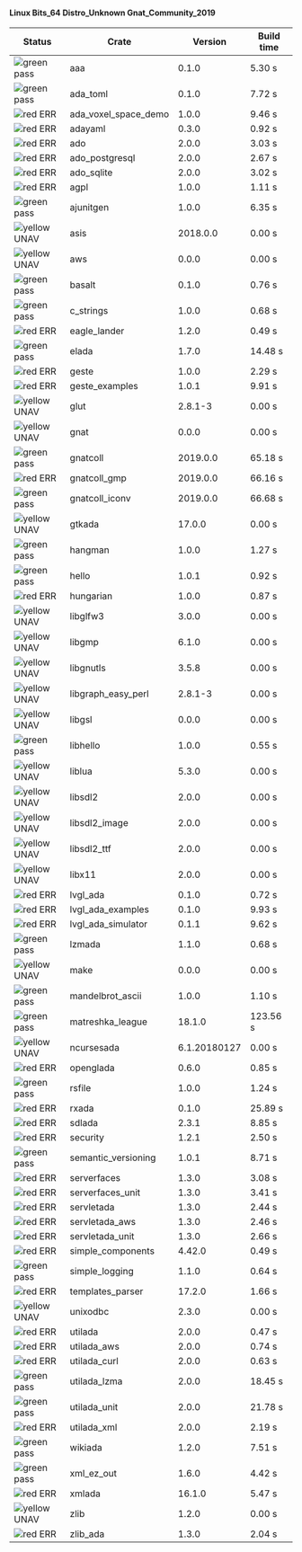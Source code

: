 #### Linux Bits_64 Distro_Unknown Gnat_Community_2019

| Status | Crate | Version | Build time |
| --- | --- | --- | --- |
|![green](https://placehold.it/8/00aa00/000000?text=+) pass | aaa | 0.1.0 |  5.30 s |
|![green](https://placehold.it/8/00aa00/000000?text=+) pass | ada_toml | 0.1.0 |  7.72 s |
|![red](https://placehold.it/8/ff0000/000000?text=+) ERR  | ada_voxel_space_demo | 1.0.0 |  9.46 s |
|![red](https://placehold.it/8/ff0000/000000?text=+) ERR  | adayaml | 0.3.0 |  0.92 s |
|![red](https://placehold.it/8/ff0000/000000?text=+) ERR  | ado | 2.0.0 |  3.03 s |
|![red](https://placehold.it/8/ff0000/000000?text=+) ERR  | ado_postgresql | 2.0.0 |  2.67 s |
|![red](https://placehold.it/8/ff0000/000000?text=+) ERR  | ado_sqlite | 2.0.0 |  3.02 s |
|![red](https://placehold.it/8/ff0000/000000?text=+) ERR  | agpl | 1.0.0 |  1.11 s |
|![green](https://placehold.it/8/00aa00/000000?text=+) pass | ajunitgen | 1.0.0 |  6.35 s |
|![yellow](https://placehold.it/8/ffbb00/000000?text=+) UNAV | asis | 2018.0.0 |  0.00 s |
|![yellow](https://placehold.it/8/ffbb00/000000?text=+) UNAV | aws | 0.0.0 |  0.00 s |
|![green](https://placehold.it/8/00aa00/000000?text=+) pass | basalt | 0.1.0 |  0.76 s |
|![green](https://placehold.it/8/00aa00/000000?text=+) pass | c_strings | 1.0.0 |  0.68 s |
|![red](https://placehold.it/8/ff0000/000000?text=+) ERR  | eagle_lander | 1.2.0 |  0.49 s |
|![green](https://placehold.it/8/00aa00/000000?text=+) pass | elada | 1.7.0 |  14.48 s |
|![red](https://placehold.it/8/ff0000/000000?text=+) ERR  | geste | 1.0.0 |  2.29 s |
|![red](https://placehold.it/8/ff0000/000000?text=+) ERR  | geste_examples | 1.0.1 |  9.91 s |
|![yellow](https://placehold.it/8/ffbb00/000000?text=+) UNAV | glut | 2.8.1-3 |  0.00 s |
|![yellow](https://placehold.it/8/ffbb00/000000?text=+) UNAV | gnat | 0.0.0 |  0.00 s |
|![green](https://placehold.it/8/00aa00/000000?text=+) pass | gnatcoll | 2019.0.0 |  65.18 s |
|![red](https://placehold.it/8/ff0000/000000?text=+) ERR  | gnatcoll_gmp | 2019.0.0 |  66.16 s |
|![green](https://placehold.it/8/00aa00/000000?text=+) pass | gnatcoll_iconv | 2019.0.0 |  66.68 s |
|![yellow](https://placehold.it/8/ffbb00/000000?text=+) UNAV | gtkada | 17.0.0 |  0.00 s |
|![green](https://placehold.it/8/00aa00/000000?text=+) pass | hangman | 1.0.0 |  1.27 s |
|![green](https://placehold.it/8/00aa00/000000?text=+) pass | hello | 1.0.1 |  0.92 s |
|![red](https://placehold.it/8/ff0000/000000?text=+) ERR  | hungarian | 1.0.0 |  0.87 s |
|![yellow](https://placehold.it/8/ffbb00/000000?text=+) UNAV | libglfw3 | 3.0.0 |  0.00 s |
|![yellow](https://placehold.it/8/ffbb00/000000?text=+) UNAV | libgmp | 6.1.0 |  0.00 s |
|![yellow](https://placehold.it/8/ffbb00/000000?text=+) UNAV | libgnutls | 3.5.8 |  0.00 s |
|![yellow](https://placehold.it/8/ffbb00/000000?text=+) UNAV | libgraph_easy_perl | 2.8.1-3 |  0.00 s |
|![yellow](https://placehold.it/8/ffbb00/000000?text=+) UNAV | libgsl | 0.0.0 |  0.00 s |
|![green](https://placehold.it/8/00aa00/000000?text=+) pass | libhello | 1.0.0 |  0.55 s |
|![yellow](https://placehold.it/8/ffbb00/000000?text=+) UNAV | liblua | 5.3.0 |  0.00 s |
|![yellow](https://placehold.it/8/ffbb00/000000?text=+) UNAV | libsdl2 | 2.0.0 |  0.00 s |
|![yellow](https://placehold.it/8/ffbb00/000000?text=+) UNAV | libsdl2_image | 2.0.0 |  0.00 s |
|![yellow](https://placehold.it/8/ffbb00/000000?text=+) UNAV | libsdl2_ttf | 2.0.0 |  0.00 s |
|![yellow](https://placehold.it/8/ffbb00/000000?text=+) UNAV | libx11 | 2.0.0 |  0.00 s |
|![red](https://placehold.it/8/ff0000/000000?text=+) ERR  | lvgl_ada | 0.1.0 |  0.72 s |
|![red](https://placehold.it/8/ff0000/000000?text=+) ERR  | lvgl_ada_examples | 0.1.0 |  9.93 s |
|![red](https://placehold.it/8/ff0000/000000?text=+) ERR  | lvgl_ada_simulator | 0.1.1 |  9.62 s |
|![green](https://placehold.it/8/00aa00/000000?text=+) pass | lzmada | 1.1.0 |  0.68 s |
|![yellow](https://placehold.it/8/ffbb00/000000?text=+) UNAV | make | 0.0.0 |  0.00 s |
|![green](https://placehold.it/8/00aa00/000000?text=+) pass | mandelbrot_ascii | 1.0.0 |  1.10 s |
|![green](https://placehold.it/8/00aa00/000000?text=+) pass | matreshka_league | 18.1.0 |  123.56 s |
|![yellow](https://placehold.it/8/ffbb00/000000?text=+) UNAV | ncursesada | 6.1.20180127 |  0.00 s |
|![red](https://placehold.it/8/ff0000/000000?text=+) ERR  | openglada | 0.6.0 |  0.85 s |
|![green](https://placehold.it/8/00aa00/000000?text=+) pass | rsfile | 1.0.0 |  1.24 s |
|![red](https://placehold.it/8/ff0000/000000?text=+) ERR  | rxada | 0.1.0 |  25.89 s |
|![red](https://placehold.it/8/ff0000/000000?text=+) ERR  | sdlada | 2.3.1 |  8.85 s |
|![red](https://placehold.it/8/ff0000/000000?text=+) ERR  | security | 1.2.1 |  2.50 s |
|![green](https://placehold.it/8/00aa00/000000?text=+) pass | semantic_versioning | 1.0.1 |  8.71 s |
|![red](https://placehold.it/8/ff0000/000000?text=+) ERR  | serverfaces | 1.3.0 |  3.08 s |
|![red](https://placehold.it/8/ff0000/000000?text=+) ERR  | serverfaces_unit | 1.3.0 |  3.41 s |
|![red](https://placehold.it/8/ff0000/000000?text=+) ERR  | servletada | 1.3.0 |  2.44 s |
|![red](https://placehold.it/8/ff0000/000000?text=+) ERR  | servletada_aws | 1.3.0 |  2.46 s |
|![red](https://placehold.it/8/ff0000/000000?text=+) ERR  | servletada_unit | 1.3.0 |  2.66 s |
|![red](https://placehold.it/8/ff0000/000000?text=+) ERR  | simple_components | 4.42.0 |  0.49 s |
|![green](https://placehold.it/8/00aa00/000000?text=+) pass | simple_logging | 1.1.0 |  0.64 s |
|![red](https://placehold.it/8/ff0000/000000?text=+) ERR  | templates_parser | 17.2.0 |  1.66 s |
|![yellow](https://placehold.it/8/ffbb00/000000?text=+) UNAV | unixodbc | 2.3.0 |  0.00 s |
|![red](https://placehold.it/8/ff0000/000000?text=+) ERR  | utilada | 2.0.0 |  0.47 s |
|![red](https://placehold.it/8/ff0000/000000?text=+) ERR  | utilada_aws | 2.0.0 |  0.74 s |
|![red](https://placehold.it/8/ff0000/000000?text=+) ERR  | utilada_curl | 2.0.0 |  0.63 s |
|![green](https://placehold.it/8/00aa00/000000?text=+) pass | utilada_lzma | 2.0.0 |  18.45 s |
|![green](https://placehold.it/8/00aa00/000000?text=+) pass | utilada_unit | 2.0.0 |  21.78 s |
|![red](https://placehold.it/8/ff0000/000000?text=+) ERR  | utilada_xml | 2.0.0 |  2.19 s |
|![green](https://placehold.it/8/00aa00/000000?text=+) pass | wikiada | 1.2.0 |  7.51 s |
|![green](https://placehold.it/8/00aa00/000000?text=+) pass | xml_ez_out | 1.6.0 |  4.42 s |
|![red](https://placehold.it/8/ff0000/000000?text=+) ERR  | xmlada | 16.1.0 |  5.47 s |
|![yellow](https://placehold.it/8/ffbb00/000000?text=+) UNAV | zlib | 1.2.0 |  0.00 s |
|![red](https://placehold.it/8/ff0000/000000?text=+) ERR  | zlib_ada | 1.3.0 |  2.04 s |
